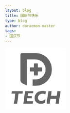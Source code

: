 ```yaml
---
layout: blog
title: 国庆节快乐
type: blog
author: doraemon-master
tags:
- 国庆节
---
```

![](https://github.com/doraemon-home/doraemon-home.github.io/blob/master/assets/images/msbu-funeral.png)
